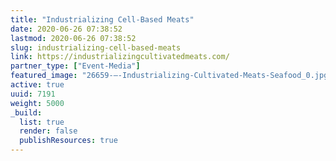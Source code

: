 ```yaml
---
title: "Industrializing Cell-Based Meats"
date: 2020-06-26 07:38:52
lastmod: 2020-06-26 07:38:52
slug: industrializing-cell-based-meats
link: https://industrializingcultivatedmeats.com/
partner_type: ["Event-Media"]
featured_image: "26659-–-Industrializing-Cultivated-Meats-Seafood_0.jpg"
active: true
uuid: 7191
weight: 5000
_build:
  list: true
  render: false
  publishResources: true
---
```

